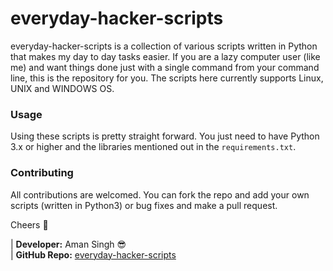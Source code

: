 # everyday-hacker-scripts

everyday-hacker-scripts is a collection of various scripts written in Python that makes my day to day tasks easier. If you are a lazy computer user (like me) and want things done just with a single command from your command line, this is the repository for you. The scripts here currently supports Linux, UNIX and WINDOWS OS.

### Usage

Using these scripts is pretty straight forward. You just need to have Python 3.x or higher and the libraries mentioned out in the `requirements.txt`.

### Contributing

All contributions are welcomed. You can fork the repo and add your own scripts (written in Python3) or bug fixes and make a pull request.

Cheers :beers:

| **Developer:** Aman Singh :sunglasses:<br>
| **GitHub Repo:** [everyday-hacker-scripts](https://github.com/amansingh9097/everyday-hacker-scripts/)
